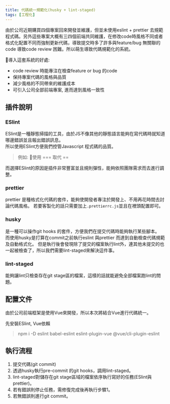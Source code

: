 ```yaml
---
title: 代碼統一規範化(husky + lint-staged)
tags: [工程化]
---
```


由於公司近期購買四個專案回來開發並維護，但並未使用eslint + prettier 去規範程式碼。另外這些專案大概有三四個前端共同維護，在修改code時風格不同或者格式化配置不同而強制更新代碼，導致提交時多了許多與feature/bug 無關聯的code 導致code review 困難。所以萌生導致代碼規範化的系統。  

導入這套系統的好處:
- code review 時能專注在檢查feature or bug 的code
- 保持專案代碼的風格與品質
- 減少風格的不同帶來的維護成本
- 可引入公司全部前端專案, 進而達到風格一致性


## 插件說明
### ESlint
ESlint是一種靜態掃描的工具，由於JS不像其他的靜態語言能夠在寫代碼時就知道哪邊錯誤並且報出錯誤訊息。  
所以使用ESlint方便我們控管Javascript 程式碼的品質。
 > 例如: 使用 === 取代 ==    

而選擇ESlint的原因是插件非常豐富並且規則彈性，能夠依照團隊需求而去進行調整。  

### prettier
prettier 是種格式化代碼的套件，能夠使開發者專注於開發上、不用再花時間去討論代碼風格。
若要客製化的話只需要加上`.prettierrc.js`並且在裡頭配置即可。

### husky
是一種可以操作git hooks 的套件，方便我們在提交代碼時能夠執行某些腳本。    
而使用husky是打算在commit之前執行eslint 與prettier 而達到自動檢查代碼規範及自動格式化。
但是執行後會發現除了提交的檔案執行lint外，連其他未提交的也一起被檢查了，所以我們需要lint-staged來解決這件事。  
### lint-staged
能夠讓lint只檢查存在git stage區的檔案，這樣的話就能避免全部檔案跑lint的問題。

## 配置文件
由於公司前端框架是使用Vue來開發，所以本次將結合Vue進行代碼統一。

先安裝ESlint, Vue依賴
> npm i -D eslint babel-eslint eslint-plugin-vue @vue/cli-plugin-eslint

## 執行流程
 1. 提交代碼(git commit) 
 2. 透過husky執行pre-commit 的git hooks，調用lint-staged。
 3. lint-staged對儲存在git stage區域的檔案依序執行寫好的任務(ESlint與prettier)。
 4. 若有錯誤則停止任務，需修復完成後再執行步驟1。
 5. 若無錯誤則進行git commit。
 